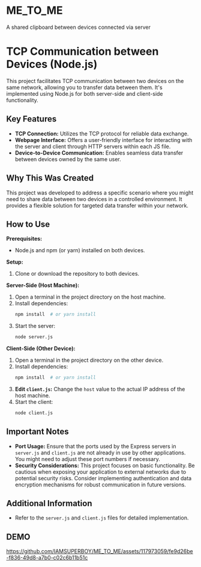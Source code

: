 # ME_TO_ME
A shared clipboard between devices connected via server

# TCP Communication between Devices (Node.js)

This project facilitates TCP communication between two devices on the same network, allowing you to transfer data between them. It's implemented using Node.js for both server-side and client-side functionality.

## Key Features

- **TCP Connection:** Utilizes the TCP protocol for reliable data exchange.
- **Webpage Interface:** Offers a user-friendly interface for interacting with the server and client through HTTP servers within each JS file.
- **Device-to-Device Communication:** Enables seamless data transfer between devices owned by the same user.

## Why This Was Created

This project was developed to address a specific scenario where you might need to share data between two devices in a controlled environment. It provides a flexible solution for targeted data transfer within your network.

## How to Use

**Prerequisites:**

- Node.js and npm (or yarn) installed on both devices.

**Setup:**

1. Clone or download the repository to both devices.

**Server-Side (Host Machine):**

1. Open a terminal in the project directory on the host machine.
2. Install dependencies:
    ```bash
    npm install  # or yarn install
    ```
3. Start the server:
    ```bash
    node server.js
    ```

**Client-Side (Other Device):**

1. Open a terminal in the project directory on the other device.
2. Install dependencies:
    ```bash
    npm install  # or yarn install
    ```
3. **Edit `client.js`:** Change the `host` value to the actual IP address of the host machine.
4. Start the client:
    ```bash
    node client.js
    ```

## Important Notes

- **Port Usage:** Ensure that the ports used by the Express servers in `server.js` and `client.js` are not already in use by other applications. You might need to adjust these port numbers if necessary.
- **Security Considerations:** This project focuses on basic functionality. Be cautious when exposing your application to external networks due to potential security risks. Consider implementing authentication and data encryption mechanisms for robust communication in future versions.

## Additional Information

- Refer to the `server.js` and `client.js` files for detailed implementation.

## DEMO
https://github.com/IAMSUPERBOY/ME_TO_ME/assets/117973059/fe9d26be-f836-49d8-a7b0-c02c6b11b51c

